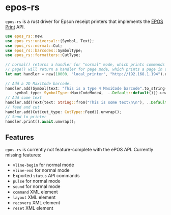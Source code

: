 # epos-rs

`epos-rs` is a rust driver for Epson receipt printers that implements the [EPOS Print](https://files.support.epson.com/pdf/pos/bulk/epos-print_xml_um_en_revi.pdf) API.

```rust
use epos_rs::new;
use epos_rs::universal::{Symbol, Text};
use epos_rs::normal::Cut;
use epos_rs::barcodes::SymbolType;
use epos_rs::formatters::CutType;
 
// normal() returns a handler for "normal" mode, which prints commands in-order.
// page() will return a handler for page mode, which prints a page in a specified print area.
let mut handler = new(10000, "local_printer", "http://192.168.1.194").unwrap().normal();
 
// Add a 2D MaxiCode barcode.
handler.add(Symbol{text: "This is a type 4 MaxiCode barcode".to_string(), 
    symbol_type: SymbolType::MaxiCodeMode4,  ..Default::default()}).unwrap();
// Add some text
handler.add(Text{text: String::from("This is some text\n\n"), ..Default::default()}).unwrap();
// feed and cut
handler.add(Cut{cut_type: CutType::Feed}).unwrap();
// Send to printer
handler.print().await.unwrap();

```

## Features

`epos-rs` is currently not feature-complete with the ePOS API. Currently missing features:

- `vline-begin` for normal mode
- `vline-end` for normal mode
- Exported `status` API commands
- `pulse` for normal mode
- `sound` for normal mode
- `command` XML element
- `layout` XML element
- `recovery` XML element
- `reset` XML element
